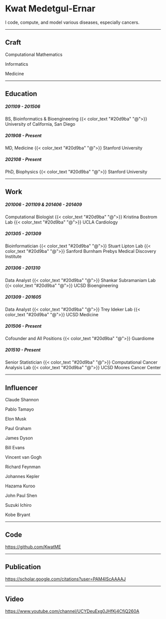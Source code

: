 # Kwat Medetgul-Ernar

I code, compute, and model various diseases, especially cancers.

---

## Craft

Computational Mathematics

Informatics

Medicine

---

## Education

##### 201109 - 201506

BS, Bioinformatics & Bioengineering
{{< color_text "#20d9ba" "@">}} University of California, San Diego

##### 201908 - Present

MD, Medicine
{{< color_text "#20d9ba" "@">}} Stanford University

##### 202108 - Present

PhD, Biophysics
{{< color_text "#20d9ba" "@">}} Stanford University

---

## Work

##### 201006 - 201109 & 201406 - 201409

Computational Biologist {{< color_text "#20d9ba" "@">}} Kristina Bostrom Lab
{{< color_text "#20d9ba" "@">}} UCLA Cardiology

##### 201305 - 201309

Bioinformatician {{< color_text "#20d9ba" "@">}} Stuart Lipton Lab
{{< color_text "#20d9ba" "@">}} Sanford Burnham Prebys Medical Discovery Institute

##### 201306 - 201310

Data Analyst {{< color_text "#20d9ba" "@">}} Shankar Subramaniam Lab
{{< color_text "#20d9ba" "@">}} UCSD Bioengineering

##### 201309 - 201605

Data Analyst {{< color_text "#20d9ba" "@">}} Trey Ideker Lab
{{< color_text "#20d9ba" "@">}} UCSD Medicine

##### 201506 - Present

Cofounder and All Positions
{{< color_text "#20d9ba" "@">}} Guardiome

##### 201510 - Present

Senior Statistician {{< color_text "#20d9ba" "@">}} Computational Cancer Analysis Lab
{{< color_text "#20d9ba" "@">}} UCSD Moores Cancer Center

---

## Influencer

Claude Shannon

Pablo Tamayo

Elon Musk

Paul Graham

James Dyson

Bill Evans

Vincent van Gogh

Richard Feynman

Johannes Kepler

Hazama Kuroo

John Paul Shen

Suzuki Ichiro

Kobe Bryant

---

## Code

https://github.com/KwatME

---

## Publication

https://scholar.google.com/citations?user=PAM4lScAAAAJ

---

## Video

https://www.youtube.com/channel/UCYDeuExg0JHfKj4CfjQ260A
